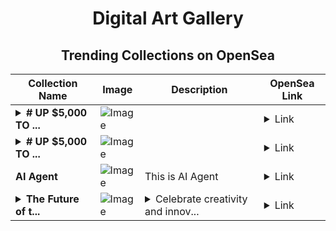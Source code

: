 <div align="center">

# Digital Art Gallery

## Trending Collections on OpenSea

| Collection Name                       | Image                                                                                     | Description                       | OpenSea Link                                                                                          |
|---------------------------------------|-------------------------------------------------------------------------------------------|-----------------------------------|--------------------------------------------------------------------------------------------------------|
| **<details><summary># UP $5,000 TO ...</summary># UP $5,000 TO $50,000</details>** | ![Image](https://i.seadn.io/s/raw/files/9ab289a6ccf21c8f03efaca9e30c7dae.png?w=500&auto=format?w=200&auto=format) |  | <details><summary>Link</summary>[# UP $5,000 TO $50,000](https://opensea.io/collection/up-5000-to-50000-708)</details> |
| **<details><summary># UP $5,000 TO ...</summary># UP $5,000 TO $50,000</details>** | ![Image](https://i.seadn.io/s/raw/files/d4c363180b969d64d4a1f7f4e4eb02ac.png?w=500&auto=format?w=200&auto=format) |  | <details><summary>Link</summary>[# UP $5,000 TO $50,000](https://opensea.io/collection/up-5000-to-50000-707)</details> |
| **AI Agent** | ![Image](https://i.seadn.io/s/raw/files/0435d9788dcc093cff6a5c76c2519c23.jpg?w=500&auto=format?w=200&auto=format) | This is AI Agent | <details><summary>Link</summary>[AI Agent](https://opensea.io/collection/ai-agent-116)</details> |
| **<details><summary>The Future of t...</summary>The Future of the Arts</details>** | ![Image](https://i.seadn.io/s/raw/files/59c2ed9e710f46e243b11fb02920f6b9.png?w=500&auto=format?w=200&auto=format) | <details><summary>Celebrate creativity and innov...</summary>Celebrate creativity and innovation with "The Future of the Arts", BitBasel's exclusive digital collectible. This NFT symbolizes the spirit of BitBasel 2024, showcasing cutting-edge artwork from leading digital artists. Minting this NFT and buying exclusive limited-edition merchandise unlocks unparalleled rewards, including free event tickets, VIP upgrades, and many other discounts. Join the movement, own a piece of art history, and shape the future of the arts!</details> | <details><summary>Link</summary>[The Future of the Arts](https://opensea.io/collection/the-future-of-the-arts)</details> |

</div>